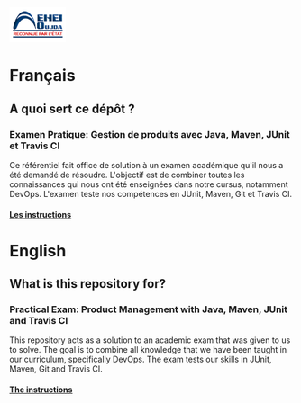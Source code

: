 <img src="EHEI-logo.png" alt="logo" width="100" >  

# Français
## A quoi sert ce dépôt ?
### Examen Pratique: Gestion de produits avec Java, Maven, JUnit et Travis CI
Ce référentiel fait office de solution à un examen académique qu'il nous a été demandé de résoudre.
L'objectif est de combiner toutes les connaissances qui nous ont été enseignées dans notre cursus, notamment DevOps.
L'examen teste nos compétences en JUnit, Maven, Git et Travis CI.
#### [Les instructions](Examen_Pratique_CI.pdf)

# English

## What is this repository for?

### Practical Exam: Product Management with Java, Maven, JUnit and Travis CI

This repository acts as a solution to an academic exam that was given to us to solve.
The goal is to combine all knowledge that we have been taught in our curriculum, specifically DevOps.
The exam tests our skills in JUnit, Maven, Git and Travis CI. 

#### [The instructions](Examen_Pratique_CI.pdf)